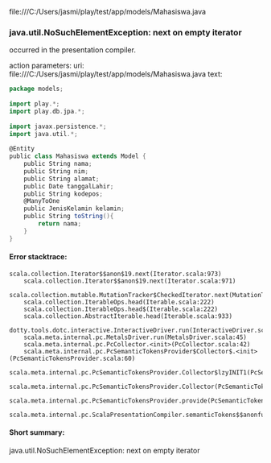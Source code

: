 file:///C:/Users/jasmi/play/test/app/models/Mahasiswa.java
### java.util.NoSuchElementException: next on empty iterator

occurred in the presentation compiler.

action parameters:
uri: file:///C:/Users/jasmi/play/test/app/models/Mahasiswa.java
text:
```scala
package models;
 
import play.*;
import play.db.jpa.*;
 
import javax.persistence.*;
import java.util.*;
 
@Entity
public class Mahasiswa extends Model {
    public String nama;
    public String nim;
    public String alamat;
    public Date tanggalLahir;
    public String kodepos;
    @ManyToOne
    public JenisKelamin kelamin;
    public String toString(){
        return nama;
    }
}

```



#### Error stacktrace:

```
scala.collection.Iterator$$anon$19.next(Iterator.scala:973)
	scala.collection.Iterator$$anon$19.next(Iterator.scala:971)
	scala.collection.mutable.MutationTracker$CheckedIterator.next(MutationTracker.scala:76)
	scala.collection.IterableOps.head(Iterable.scala:222)
	scala.collection.IterableOps.head$(Iterable.scala:222)
	scala.collection.AbstractIterable.head(Iterable.scala:933)
	dotty.tools.dotc.interactive.InteractiveDriver.run(InteractiveDriver.scala:168)
	scala.meta.internal.pc.MetalsDriver.run(MetalsDriver.scala:45)
	scala.meta.internal.pc.PcCollector.<init>(PcCollector.scala:42)
	scala.meta.internal.pc.PcSemanticTokensProvider$Collector$.<init>(PcSemanticTokensProvider.scala:60)
	scala.meta.internal.pc.PcSemanticTokensProvider.Collector$lzyINIT1(PcSemanticTokensProvider.scala:60)
	scala.meta.internal.pc.PcSemanticTokensProvider.Collector(PcSemanticTokensProvider.scala:60)
	scala.meta.internal.pc.PcSemanticTokensProvider.provide(PcSemanticTokensProvider.scala:81)
	scala.meta.internal.pc.ScalaPresentationCompiler.semanticTokens$$anonfun$1(ScalaPresentationCompiler.scala:99)
```
#### Short summary: 

java.util.NoSuchElementException: next on empty iterator